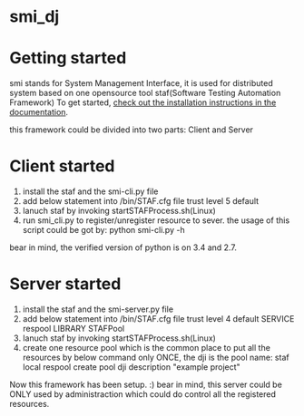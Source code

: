 # smi_dj
Getting started
===============

smi stands for System Management Interface, it is used for distributed system based on
one opensource tool staf(Software Testing Automation Framework) To get started, [check out the installation
instructions in the
documentation](http://staf.sourceforge.net/).

this framework could be divided into two parts: Client and Server

Client started
===============

1. install the staf and the smi-cli.py file
2. add below statement into <STAFDIR>/bin/STAF.cfg file
  trust level 5 default
3. lanuch staf by invoking startSTAFProcess.sh(Linux)
4. run smi_cli.py to register/unregister resource to sever. the usage of this script could be got by:
  python smi-cli.py -h

bear in mind, the verified version of python is  on 3.4 and 2.7.


Server started
===============
1. install the staf and the smi-server.py file
2. add below statement into <STAFDIR>/bin/STAF.cfg file
  trust level 4 default
  SERVICE respool LIBRARY STAFPool
3. lanuch staf by invoking startSTAFProcess.sh(Linux)
4. create one resource pool which is the common place to put all the resources by below command only ONCE,
  the dji is the pool name:
  staf local respool create pool dji description "example project" 

Now this framework has been setup. :) bear in mind, this server could be ONLY used by administraction which could do control all the registered resources.

